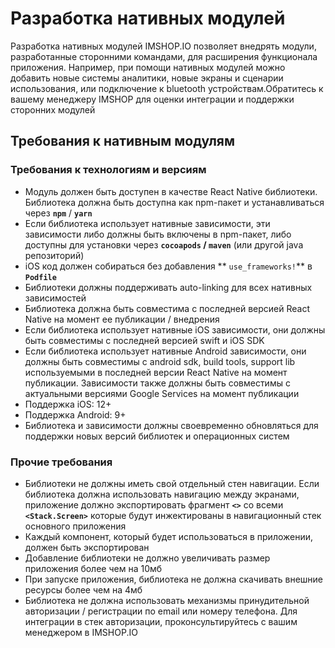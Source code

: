# Разработка нативных модулей

Разработка нативных модулей IMSHOP.IO позволяет внедрять модули, разработанные сторонними командами, для расширения функционала приложения. Например, при помощи нативных модулей можно добавить новые системы аналитики, новые экраны и сценарии использования, или подключение к bluetooth устройствам.Обратитесь к вашему менеджеру IMSHOP для оценки интеграции и поддержки сторонних модулей

## Требования к нативным модулям <a href="#trebovaniya-k-nativnym-modulyam" id="trebovaniya-k-nativnym-modulyam"></a>

### Требования к технологиям и версиям <a href="#trebovaniya-k-tekhnologiyam-i-versiyam" id="trebovaniya-k-tekhnologiyam-i-versiyam"></a>

* Модуль должен быть доступен в качестве React Native библиотеки. Библиотека должна быть доступна как npm-пакет и устанавливаться через **`npm`** / **`yarn`**
* Если библиотека использует нативные зависимости, эти зависимости либо должны быть включены в npm-пакет, либо доступны для установки через **`cocoapods` / `maven`** (или другой java репозиторий)
* iOS код должен собираться без добавления ** `use_frameworks!`** в **`Podfile`**
* Библиотеки должны поддерживать auto-linking для всех нативных зависимостей
* Библиотека должна быть совместима с последней версией React Native на момент ее публикации / внедрения
* Если библиотека использует нативные iOS зависимости, они должны быть совместимы с последней версией swift и iOS SDK
* Если библиотека использует нативные Android зависимости, они должны быть совместимы с android sdk, build tools, support lib используемыми в последней версии React Native на момент публикации. Зависимости также должны быть совместимы с актуальными версиями Google Services на момент публикации
* Поддержка iOS: 12+
* Поддержка Android: 9+
* Библиотека и зависимости должны своевременно обновляться для поддержки новых версий библиотек и операционных систем

### Прочие требования <a href="#prochie-trebovaniya" id="prochie-trebovaniya"></a>

* Библиотеки не должны иметь свой отдельный стен навигации. Если библиотека должна использовать навигацию между экранами, приложение должно экспортировать фрагмент **`<>`** со всеми **`<Stack.Screen>`** которые будут инжектированы в навигационный стек основного приложения
* Каждый компонент, который будет использоваться в приложении, должен быть экспортирован
* Добавление библиотеки не должно увеличивать размер приложения более чем на 10мб
* При запуске приложения, библиотека не должна скачивать внешние ресурсы более чем на 4мб
* Библиотека не должна использовать механизмы принудительной авторизации / регистрации по email или номеру телефона. Для интеграции в стек авторизации, проконсультируйтесь с вашим менеджером в IMSHOP.IO
